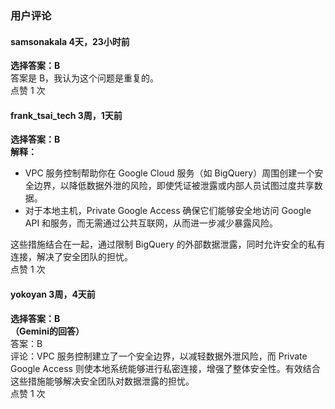 ### 用户评论

#### samsonakala 4天，23小时前
**选择答案：B**  
答案是 B，我认为这个问题是重复的。  
点赞 1 次

#### frank_tsai_tech 3周，1天前
**选择答案：B**  
**解释：**  
- VPC 服务控制帮助你在 Google Cloud 服务（如 BigQuery）周围创建一个安全边界，以降低数据外泄的风险，即使凭证被泄露或内部人员试图过度共享数据。
- 对于本地主机，Private Google Access 确保它们能够安全地访问 Google API 和服务，而无需通过公共互联网，从而进一步减少暴露风险。

这些措施结合在一起，通过限制 BigQuery 的外部数据泄露，同时允许安全的私有连接，解决了安全团队的担忧。  
点赞 1 次

#### yokoyan 3周，4天前
**选择答案：B**  
**（Gemini的回答）**  
答案：B  
评论：VPC 服务控制建立了一个安全边界，以减轻数据外泄风险，而 Private Google Access 则使本地系统能够进行私密连接，增强了整体安全性。有效结合这些措施能够解决安全团队对数据泄露的担忧。  
点赞 1 次
